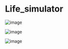 # Life_simulator
![image](https://user-images.githubusercontent.com/82659241/153225076-2260133c-3d39-44be-affa-913561db577f.png)

![image](https://user-images.githubusercontent.com/82659241/153225265-f6453e75-f385-44de-9cb1-6df40c0f2b97.png)

![image](https://user-images.githubusercontent.com/82659241/153225350-5979d087-8432-43fa-8afd-79548186fc92.png)


